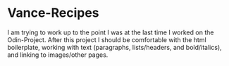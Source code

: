 # Vance-Recipes

I am trying to work up to the point I was at the last time I worked on the Odin-Project. After this project I should be comfortable with the html boilerplate, working with text (paragraphs, lists/headers, and bold/italics), and linking to images/other pages.